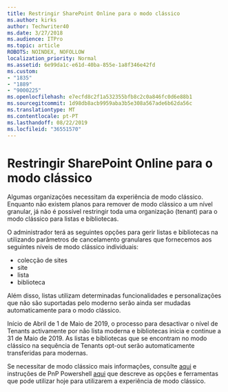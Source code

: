 ```yaml
---
title: Restringir SharePoint Online para o modo clássico
ms.author: kirks
author: Techwriter40
ms.date: 3/27/2018
ms.audience: ITPro
ms.topic: article
ROBOTS: NOINDEX, NOFOLLOW
localization_priority: Normal
ms.assetid: 6e99da1c-e61d-40ba-855e-1a8f346e42fd
ms.custom:
- "1835"
- "1889"
- "9000225"
ms.openlocfilehash: e7ecfd8c2f1a532355bfb8c2c0a846fc0d6e88b1
ms.sourcegitcommit: 1d98db8acb9959aba3b5e308a567ade6b62da56c
ms.translationtype: MT
ms.contentlocale: pt-PT
ms.lasthandoff: 08/22/2019
ms.locfileid: "36551570"
---
```

# <a name="restrict-sharepoint-online-to-classic-mode"></a>Restringir SharePoint Online para o modo clássico

Algumas organizações necessitam da experiência de modo clássico. Enquanto não existem planos para remover de modo clássico a um nível granular, já não é possível restringir toda uma organização (tenant) para o modo clássico para listas e bibliotecas.

O administrador terá as seguintes opções para gerir listas e bibliotecas na utilizando parâmetros de cancelamento granulares que fornecemos aos seguintes níveis de modo clássico individuais:

- colecção de sites
- site
- lista
- biblioteca

Além disso, listas utilizam determinadas funcionalidades e personalizações que não são suportadas pelo moderno serão ainda ser mudadas automaticamente para o modo clássico.

Início de Abril de 1 de Maio de 2019, o processo para desactivar o nível de Tenants activamente por não lista moderna e bibliotecas inicia e continue a 31 de Maio de 2019.  As listas e bibliotecas que se encontram no modo clássico na sequência de Tenants opt-out serão automaticamente transferidas para modernas.

Se necessitar de modo clássico mais informações, consulte [aqui](https://techcommunity.microsoft.com/t5/Microsoft-SharePoint-Blog/Delivering-SharePoint-modern-experiences/ba-p/315023) e instruções de PnP Powershell [aqui](https://docs.microsoft.com/sharepoint/dev/transform/modernize-userinterface-lists-and-libraries-optout) que descreve as opções e ferramentas que pode utilizar hoje para utilizarem a experiência de modo clássico.
